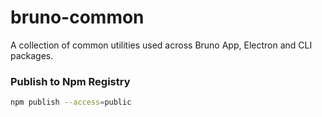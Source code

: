 # bruno-common

A collection of common utilities used across Bruno App, Electron and CLI packages.

### Publish to Npm Registry

```bash
npm publish --access=public
```
